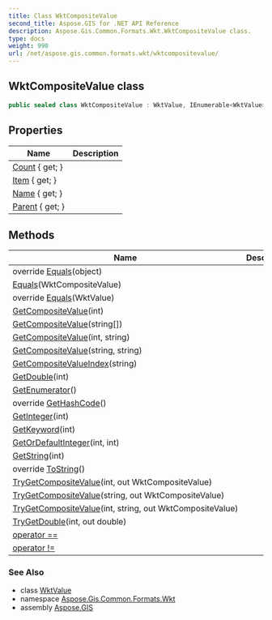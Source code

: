 ```yaml
---
title: Class WktCompositeValue
second_title: Aspose.GIS for .NET API Reference
description: Aspose.Gis.Common.Formats.Wkt.WktCompositeValue class. 
type: docs
weight: 990
url: /net/aspose.gis.common.formats.wkt/wktcompositevalue/
---
```

## WktCompositeValue class

```csharp
public sealed class WktCompositeValue : WktValue, IEnumerable<WktValue>
```

## Properties

| Name | Description |
| --- | --- |
| [Count](../../aspose.gis.common.formats.wkt/wktcompositevalue/count/) { get; } |  |
| [Item](../../aspose.gis.common.formats.wkt/wktcompositevalue/item/) { get; } |  |
| [Name](../../aspose.gis.common.formats.wkt/wktcompositevalue/name/) { get; } |  |
| [Parent](../../aspose.gis.common.formats.wkt/wktvalue/parent/) { get; } |  |

## Methods

| Name | Description |
| --- | --- |
| override [Equals](../../aspose.gis.common.formats.wkt/wktcompositevalue/equals/#equals_2)(object) |  |
| [Equals](../../aspose.gis.common.formats.wkt/wktcompositevalue/equals/#equals)(WktCompositeValue) |  |
| override [Equals](../../aspose.gis.common.formats.wkt/wktcompositevalue/equals/#equals_1)(WktValue) |  |
| [GetCompositeValue](../../aspose.gis.common.formats.wkt/wktcompositevalue/getcompositevalue/#getcompositevalue)(int) |  |
| [GetCompositeValue](../../aspose.gis.common.formats.wkt/wktcompositevalue/getcompositevalue/#getcompositevalue_3)(string[]) |  |
| [GetCompositeValue](../../aspose.gis.common.formats.wkt/wktcompositevalue/getcompositevalue/#getcompositevalue_1)(int, string) |  |
| [GetCompositeValue](../../aspose.gis.common.formats.wkt/wktcompositevalue/getcompositevalue/#getcompositevalue_2)(string, string) |  |
| [GetCompositeValueIndex](../../aspose.gis.common.formats.wkt/wktcompositevalue/getcompositevalueindex/)(string) |  |
| [GetDouble](../../aspose.gis.common.formats.wkt/wktcompositevalue/getdouble/)(int) |  |
| [GetEnumerator](../../aspose.gis.common.formats.wkt/wktcompositevalue/getenumerator/)() |  |
| override [GetHashCode](../../aspose.gis.common.formats.wkt/wktcompositevalue/gethashcode/)() |  |
| [GetInteger](../../aspose.gis.common.formats.wkt/wktcompositevalue/getinteger/)(int) |  |
| [GetKeyword](../../aspose.gis.common.formats.wkt/wktcompositevalue/getkeyword/)(int) |  |
| [GetOrDefaultInteger](../../aspose.gis.common.formats.wkt/wktcompositevalue/getordefaultinteger/)(int, int) |  |
| [GetString](../../aspose.gis.common.formats.wkt/wktcompositevalue/getstring/)(int) |  |
| override [ToString](../../aspose.gis.common.formats.wkt/wktcompositevalue/tostring/)() |  |
| [TryGetCompositeValue](../../aspose.gis.common.formats.wkt/wktcompositevalue/trygetcompositevalue/#trygetcompositevalue)(int, out WktCompositeValue) |  |
| [TryGetCompositeValue](../../aspose.gis.common.formats.wkt/wktcompositevalue/trygetcompositevalue/#trygetcompositevalue_2)(string, out WktCompositeValue) |  |
| [TryGetCompositeValue](../../aspose.gis.common.formats.wkt/wktcompositevalue/trygetcompositevalue/#trygetcompositevalue_1)(int, string, out WktCompositeValue) |  |
| [TryGetDouble](../../aspose.gis.common.formats.wkt/wktcompositevalue/trygetdouble/)(int, out double) |  |
| [operator ==](../../aspose.gis.common.formats.wkt/wktcompositevalue/op_equality/) |  |
| [operator !=](../../aspose.gis.common.formats.wkt/wktcompositevalue/op_inequality/) |  |

### See Also

* class [WktValue](../wktvalue/)
* namespace [Aspose.Gis.Common.Formats.Wkt](../../aspose.gis.common.formats.wkt/)
* assembly [Aspose.GIS](../../)


